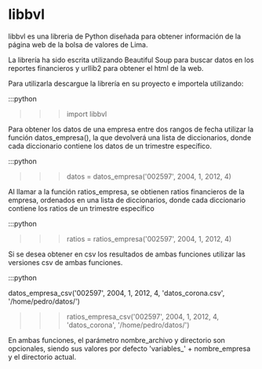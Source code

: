 libbvl
======

libbvl es una libreria de Python diseñada para obtener información de la página
web de la bolsa de valores de Lima.

La librería ha sido escrita utilizando Beautiful Soup para buscar datos en los
reportes financieros y urllib2 para obtener el html de la web.

Para utilizarla descargue la librería en su proyecto e importela utilizando:

:::python

>>>import libbvl

Para obtener los datos de una empresa entre dos rangos de fecha utilizar la
función datos_empresa(), la que devolverá una lista de diccionarios, donde cada
diccionario contiene los datos de un trimestre específico.


:::python

>>>datos = datos_empresa('002597', 2004, 1, 2012, 4)

Al llamar a la función ratios_empresa, se obtienen ratios financieros de la
empresa, ordenados en una lista de diccionarios, donde cada diccionario
contiene los ratios de un trimestre específico

:::python

>>>ratios = ratios_empresa('002597', 2004, 1, 2012, 4)

Si se desea obtener en csv los resultados de ambas funciones utilizar las
versiones csv de ambas funciones.

:::python

datos_empresa_csv('002597', 2004, 1, 2012, 4, 'datos_corona.csv',
                                             '/home/pedro/datos/')

>>>ratios_empresa_csv('002597', 2004, 1, 2012, 4, 'datos_corona',
                                             '/home/pedro/datos/')

En ambas funciones, el parámetro nombre_archivo y directorio son opcionales,
siendo sus valores por defecto 'variables_' + nombre_empresa y el directorio
actual.



